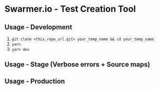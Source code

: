 # Swarmer.io - Test Creation Tool

## Usage - Development

1. `git clone <this_repo_url.git> your_temp_name && cd your_temp_name`
2. `yarn`
3. `yarn dev`

## Usage - Stage (Verbose errors + Source maps)

## Usage - Production

